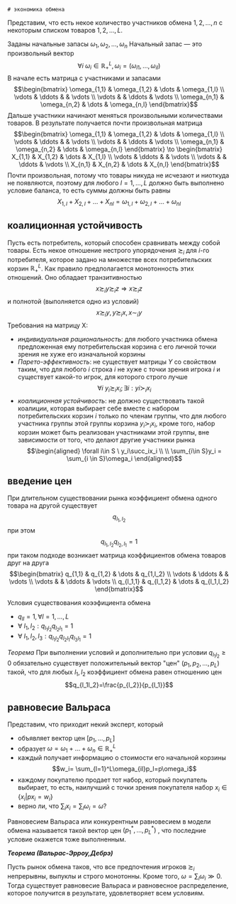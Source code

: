 	# экономика обмена

Представим, что есть некое количество участников обмена $1,2,\ldots,n$ с некоторым списком товаров $1,2,\ldots,L$. 

Заданы начальные запасы $\omega_1, \omega_2, \ldots, \omega_n$ Начальный запас — это произвольный вектор
$$\forall i \ \omega_i\in\mathbb{R}^L_+,\omega_i=(\omega_{i1},\ldots,\omega_{il})$$
В начале есть матрица с участниками и запасами
$$\begin{bmatrix}
\omega_{1,1} & \omega_{1,2} & \dots & \omega_{1,l} \\
\vdots & \ddots & & \vdots \\
\vdots & & \ddots & \vdots \\
\omega_{n,1} & \omega_{n,2} & \dots & \omega_{n,l}
\end{bmatrix}$$
Дальше участники начинают меняться произвольными количествами товаров. В результате получается почти произвольная матрица
$$\begin{bmatrix}
\omega_{1,1} & \omega_{1,2} & \dots & \omega_{1,l} \\
\vdots & \ddots & & \vdots \\
\vdots & & \ddots & \vdots \\
\omega_{n,1} & \omega_{n,2} & \dots & \omega_{n,l}
\end{bmatrix} \to 
\begin{bmatrix}
X_{1,1} & X_{1,2} & \dots & X_{1,l} \\
\vdots & \ddots & & \vdots \\
\vdots & & \ddots & \vdots \\
X_{n,1} & X_{n,2} & \dots & X_{n,l}
\end{bmatrix}$$
Почти произвольная, потому что товары никуда не исчезают и ниоткуда не появляются, поэтому для любого  $l=1, \ldots, L$ должно быть выполнено условие баланса, то есть суммы должны быть равны
$$X_{1,l}+X_{2,l}+\ldots+ X_{nl}=\omega_{1,l}+\omega_{2,l}+\ldots+ \omega_{nl}$$
 
## коалиционная устойчивость

Пусть есть потребитель, который способен сравнивать между собой товары. Есть некое отношение нестрого упорядочения $\succsim_i$ для $i$-го потребителя, которое задано на множестве всех потребительских корзин $\mathbb{R}_+^L$. Как правило предполагается монотонность этих отношений. Оно обладает транзитивностью
$$x \succsim_i y \succsim_i z \Rightarrow x \succsim_i z$$
и полнотой (выполняется  одно из условий)
$$x \succsim_i y, y \succsim_i x, x \sim_i y$$
Требования на матрицу X:
- *индивидуальная рациональность*: для любого участника обмена предложенная ему потребительская корзина с его личной точки зрения не хуже его изначальной корзины
- *Парето-эффективность*: не существует матрицы $Y$ со свойством таким, что для любого $i$ строка $i$ не хуже с точки зрения игрока $i$ и существует какой-то игрок, для которого строго лучше
$$\forall i \ y_i\succsim_ix_i;\exists i:yi\succ_i x_i$$
- *коалиционная устойчивость*: не должно существовать такой коалиции, которая выбирает себе вместе с набором потребительских корзин $i$ только по членам группы, что для любого участника группы  этой группы корзина $y_i \succ_i x_i$, кроме того, набор корзин может быть реализован участниками этой группы, вне зависимости от того, что делают другие участники рынка
$$\begin{aligned}
\forall i\in S \ y_i\succ_ix_i \\
\\
\sum_{i\in S}y_i = \sum_{i \in S}\omega_i
\end{aligned}$$

## введение цен

При длительном существовании рынка коэффициент обмена одного товара на другой существует
$$q_{l_1, l_2}$$
при этом
$$q_{l_1, l_2}q_{l_2, l_1}=1$$
при таком подходе возникает матрица коэффициентов обмена товаров друг на друга
$$\begin{bmatrix}
q_{1,1} & q_{1,2} & \dots & q_{1,l_2} \\
\vdots & \ddots & & \vdots \\
\vdots & & \ddots & \vdots \\
q_{l_1,1} & q_{l_1,2} & \dots & q_{l_1,l_2}
\end{bmatrix}$$

Условия существования коээфициента обмена
- $q_{ll}=1, \forall l=1, \ldots, L$
- $\forall \ l_1, l_2: q_{l_1l_2}q_{l_2l_1}=1$
- $\forall \ l_1,l_2,l_3: q_{l_1l_2}q_{l_2l_1}q_{l_3l_1}=1$

*Теорема*
При выполнении условий и дополнительно при условии $q_{l_1l_2}\ge0$ обязательно существует положительный вектор "цен" $(p_1,p_2,\ldots,p_L)$ такой, что для любых $l_1, l_2$ коэффициент обмена равен отношению цен
$$q_{l_1l_2}=\frac{p_{l_2}}{p_{l_1}}$$
## равновесие Вальраса

Представим, что приходит некий эксперт, который
- объявляет вектор цен $[p_1, \ldots, p_L]$
- образует $\omega = \omega_1+\ldots+\omega_n \in \mathbb{R}_+^L$ 
- каждый получает информацию о стоимости его начальной корзины
$$w_i= \sum_{l=1}^L\omega_{il}p_l=p\omega_i$$
- каждому покупателю продает тот набор, который покупатель выбирает, то есть, наилучший с точки зрения покупателя набор $x_i\in \{x_i|px_i=w_i\}$
- верно ли, что $\sum_ix_i=\sum_i\omega_i=\omega$?

Равновесием Вальраса или конкурентным равновесием в модели обмена называется такой вектор цен $(p_1^*, \ldots, p_L^*)$ , что последние условие окажется тоже выполненным.


***Теорема (Вальрас-Эрроу,Дебрэ)***

Пусть рынок обмена таков, что все предпочтения игроков $\succsim_i$ непрерывны, выпуклы и строго монотонны. Кроме того, $\omega=\sum_i\omega_i\gg 0$. Тогда существует равновесие Вальраса и равновесное распределение, которое получится в результате, удовлетворяет всем условиям.